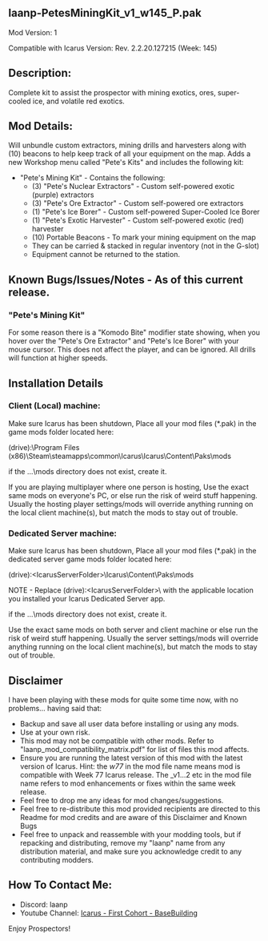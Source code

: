 laanp-PetesMiningKit_v1_w145_P.pak
----------------------------------------------------------------------
Mod Version: 1

Compatible with Icarus Version: Rev. 2.2.20.127215 (Week: 145)

## Description:
Complete kit to assist the prospector with mining exotics, ores, super-cooled ice, and volatile red exotics.

## Mod Details:
Will unbundle custom extractors, mining drills and harvesters along with (10) beacons to help keep track of all your equipment on the map.
Adds a new Workshop menu called "Pete's Kits" and includes the following kit:
   - "Pete's Mining Kit" - Contains the following:
     - (3) "Pete's Nuclear Extractors" - Custom self-powered exotic (purple) extractors
     - (3) "Pete's Ore Extractor" - Custom self-powered ore extractors
     - (1) "Pete's Ice Borer" - Custom self-powered Super-Cooled Ice Borer
     - (1) "Pete's Exotic Harvester" - Custom self-powered exotic (red) harvester
     - (10) Portable Beacons - To mark your mining equipment on the map
     - They can be carried & stacked in regular inventory (not in the G-slot)
     - Equipment cannot be returned to the station.

## Known Bugs/Issues/Notes - As of this current release.
### "Pete's Mining Kit"
For some reason there is a "Komodo Bite" modifier state showing, when you hover over the "Pete's Ore Extractor" and "Pete's Ice Borer" with your mouse cursor. 
This does not affect the player, and can be ignored.  All drills will function at higher speeds.


## Installation Details

### Client (Local) machine:
Make sure Icarus has been shutdown, 
Place all your mod files (*.pak) in the game mods folder located here:

(drive):\Program Files (x86)\Steam\steamapps\common\Icarus\Icarus\Content\Paks\mods

if the ...\mods directory does not exist, create it.

If you are playing multiplayer where one person is hosting, Use the exact same mods
on everyone's PC, or else run the risk of weird stuff happening.
Usually the hosting player settings/mods will override anything running on the local client machine(s), but match the mods to stay out of trouble.

### Dedicated Server machine:
Make sure Icarus has been shutdown, 
Place all your mod files (*.pak) in the dedicated server game mods folder located here:

(drive):\<IcarusServerFolder>\Icarus\Content\Paks\mods

NOTE - Replace (drive):\<IcarusServerFolder>\ with the applicable location you installed your Icarus Dedicated Server app.

if the ...\mods directory does not exist, create it.

Use the exact same mods on both server and client machine or else run the risk of weird stuff happening.
Usually the server settings/mods will override anything running on the local client machine(s), but match the mods to stay out of trouble.

## Disclaimer
I have been playing with these mods for quite some time now, with no problems... having said that:
- Backup and save all user data before installing or using any mods.
- Use at your own risk.
- This mod may not be compatible with other mods. Refer to "laanp_mod_compatibility_matrix.pdf" for list of files this mod affects.
- Ensure you are running the latest version of this mod with the latest version of Icarus.  Hint: the _w77_ in the mod file name means mod is compatible 
    with Week 77 Icarus release.  The _v1...2 etc in the mod file name refers to mod enhancements or fixes within the same week release. 
- Feel free to drop me any ideas for mod changes/suggestions.
- Feel free to re-distribute this mod provided recipients are directed to this Readme for mod credits and are aware of this Disclaimer and Known Bugs
- Feel free to unpack and reassemble with your modding tools, but if repacking and distributing, remove my "laanp" name from any distribution material,
   and make sure you acknowledge credit to any contributing modders.

## How To Contact Me:

- Discord: laanp
- Youtube Channel: [Icarus - First Cohort - BaseBuilding](https://www.youtube.com/channel/UCQWq0BjD4mnUkAZgRwwigNQ) 

Enjoy Prospectors!






















































































































































